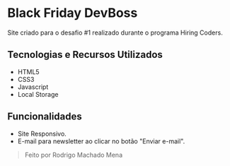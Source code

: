 # Black Friday DevBoss

Site criado para o desafio #1 realizado durante o programa Hiring Coders.

## Tecnologias e Recursos Utilizados

 - HTML5
 - CSS3
 - Javascript
 - Local Storage
 
## Funcionalidades

 - Site Responsivo.
 - E-mail para newsletter ao clicar no botão "Enviar e-mail".
 

> Feito por Rodrigo Machado Mena
